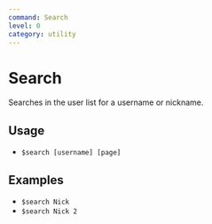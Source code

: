 ```yaml
---
command: Search
level: 0
category: utility
---
```


# Search

Searches in the user list for a username or nickname.

## Usage

 - `$search [username] [page]`

## Examples

 - `$search Nick`
 - `$search Nick 2`
